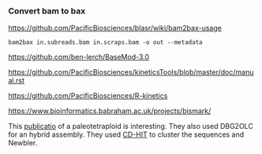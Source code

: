 ### Convert bam to bax 
https://github.com/PacificBiosciences/blasr/wiki/bam2bax-usage

```
bam2bax in.subreads.bam in.scraps.bam -o out --metadata
```

https://github.com/ben-lerch/BaseMod-3.0

https://github.com/PacificBiosciences/kineticsTools/blob/master/doc/manual.rst

https://github.com/PacificBiosciences/R-kinetics

https://www.bioinformatics.babraham.ac.uk/projects/bismark/

This [publicatio](https://www.ncbi.nlm.nih.gov/pmc/articles/PMC5288721/) of a paleotetraploid is interesting. They also used DBG2OLC for an hybrid assembly. They used [CD-HIT](https://academic.oup.com/bioinformatics/article-lookup/doi/10.1093/bioinformatics/bts565) to cluster the sequences and Newbler.
